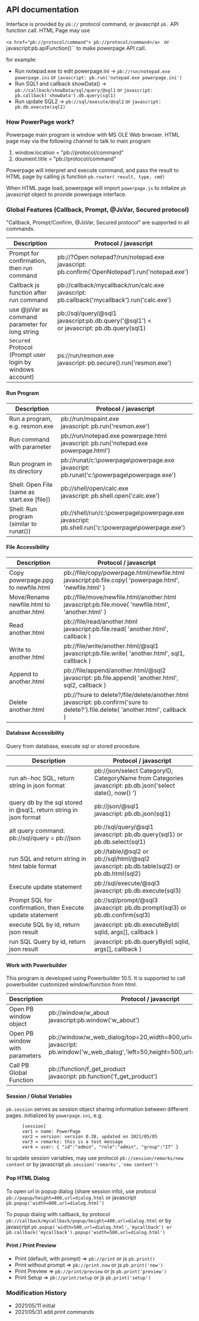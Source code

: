 ## API documentation

Interface is provided by ``pb://`` protocol command, or javascript ``pb.`` API function call.  HTML Page may use 

``<a href="pb://protocol/command"> pb://protocol/command</a> `` or javascript:pb.apiFunction()`` to make powerpage API call.

for example:

* Run notepad.exe to edit powerpage.ini -> ``pb://run/notepad.exe powerpage.ini`` or ``javascript: pb.run('notepad.exe powerpage.ini')``
* Run SQL1 and callback showData() -> ``pb://callback/showData/sql/query/@sql1`` or ``javascript: pb.callback('showData').db.query(sql1)`` 
* Run update SQL2 -> ``pb://sql/execute/@sql2`` or  ``javascript: pb.db.execute(sql2)`` 

### How PowerPage work?

Powerpage main program is window with MS OLE Web brwoser. HTML page may via the following channel to talk to main program

1. window.location = "pb://protocol/command"
2. doument.title = "pb://protocol/command"

Powerpage will interpret and execute command, and pass the result to HTML page by calling js function ``pb.router( result, type, cmd)``

When HTML page load, powerpage will import ``powerpage.js`` to initalize ``pb`` javascript object to provide powerpage interface.


### Global Features (Callback, Prompt, @JsVar, Secured protocol)  

"Callback, Prompt/Confirm, @JsVar, Secured protocol" are supported in all commands. 

Description | Protocol / javascript
------------|------------------------
Prompt for confirmation, then run command | pb://?Open notepad?/run/notepad.exe <br> javascript: pb.confirm('OpenNotepad').run('notepad.exe')  
Callback js function after run command | pb://callback/mycallback/run/calc.exe <br> javascript: pb.callback('mycallback').run('calc.exe')  
use @jsVar as command parameter for long string | pb://sql/query/@sql1 <br> javascript:pb.db.query('@sql1') <<br> or javascript: pb.db.query(sql1) 
``Secured`` Protocol (Prompt user login by windows account) | ps://run/resmon.exe <br> javascript: pb.secure().run('resmon.exe')  


#### Run Program

Description | Protocol / javascript
------------|---------------------------
Run a program, e.g. resmon.exe | pb://run/mspaint.exe <br> javascript: pb.run('resmon.exe')  
Run command with parameter | pb://run/notepad.exe powerpage.html <br> javascript: pb.run('notepad.exe powerpage.html')  
Run program in its directory | pb://runat/c:\powerpage\powerpage.exe <br> javascript: pb.runat('c:\\powerpage\\powerpage.exe')  
Shell: Open File (same as start.exe [file]) | pb://shell/open/calc.exe <br> javascript: pb.shell.open('calc.exe')  
Shell: Run program (similar to runat()) | pb://shell/run/c:\powerpage\powerpage.exe <br> javascript: pb.shell.run('c:\\powerpage\\powerpage.exe')  

                                                               
#### File Accessibility

Description | Protocol / javascript
------------|------------------------
Copy powerpage.ppg to newfile.html | pb://file/copy/powerpage.html/newfile.html <br> javascript:pb.file.copy( 'powerpage.html', 'newfile.html' )  
Move/Rename newfile.html to another.html | pb://file/move/newfile.html/another.html <br> javascript:pb.file.move( 'newfile.html', 'another.html' )  
Read another.html | pb://file/read/another.html <br> javascript:pb.file.read( 'another.html', callback )  
Write to another.html | pb://file/write/another.html/@sql1 <br> javascript:pb.file.write( 'another.html', sql1, callback )  
Append to another.html | pb://file/append/another.html/@sql2 <br> javascript: pb.file.append( 'another.html', sql2, callback )  
Delete another.html | pb://?sure to delete?/file/delete/another.html <br> javascript: pb.confirm('sure to delete?').file.delete( 'another.html', callback )  


#### Database Accessibility

Query from database, execute sql or stored procedure.

Description | Protocol / javascript
------------|------------------------
run ah-hoc SQL, return string in json format | pb://json/select CategoryID, CategoryName from Categories <br> javascript: pb.db.json('select date(), now() ')  
query db by the sql stored in @sql1, return string in json format | pb://json/@sql1 <br> javascript: pb.db.json(sql1)  
alt query command: pb://sql/query = pb://json | pb://sql/query/@sql1 <br> javascript: pb.db.query(sql1) or pb.db.select(sql1)  
run SQL and return string in html table format | pb://table/@sql2 or pb://sql/html/@sql2 <br> javascript: pb.db.table(sql2) or pb.db.html(sql2)  
Execute update statement |pb://sql/execute/@sql3 <br> javascript: pb.db.execute(sql3) 
Prompt SQL for confirmation, then Execute update statement | pb://sql/prompt/@sql3 <br> javascript: pb.db.prompt(sql3) or pb.db.confirm(sql3)  
execute SQL by id, return json result | javascript: pb.db.executeById( sqlid, args[], callback )  
run SQL Query by id, return json result | javascript: pb.db.queryById( sqlid, args[], callback ) 
  

#### Work with Powerbuilder

This program is developed using Powerbuilder 10.5. It is supported to call powerbuilder customized window/function from html. 

Description | Protocol / javascript
------------|---------------------------
Open PB window object | pb://window/w_about <br> javascript:pb.window('w_about')  
Open PB window with parameters | pb://window/w_web_dialog/top=20,width=800,url=https://google.com <br> javascript: pb.window('w_web_dialog','left=50,height=500,url=https://google.com')  
Call PB Global Function | pb://function/f_get_product   <br> javascript: pb.function('f_get_product')  

#### Session / Global Variables

``pb.session`` serves as session object sharing information between different pages. initialized by ``powerpage.ini``, e.g.

          [session]
          var1 = name: PowerPage 
          var2 = version: version 0.38, updated on 2021/05/05 
          var3 = remarks: this is a test message
          var4 = user: { "id":"admin", "role":"admin", "group":"IT" } 

to update session variables, may use protocol ``pb://session/remarks/new content`` or by javascript ``pb.session('remarks','new content')``   

#### Pop HTML Dialog

To open url in popup dialog (share session info), use protocol ``pb://popup/height=400,url=dialog.html`` or javascript ``pb.popup('width=800,url=dialog.html')`` 

To popup dialog with callback, by protocol ``pb://callback/mycallback/popup/height=400,url=dialog.html`` or 
by javascript ``pb.popup('width=500,url=dialog.html','mycallback') or pb.callback('mycallback').popup('width=500,url=dialog.html')``

#### Print / Print Preview

* Print (default, with prompt) => ``pb://print`` or js ``pb.print()``
* Print without prompt => ``pb://print.now`` or js ``pb.print('now')``
* Print Preview => ``pb://print/preview`` or js ``pb.print('preview')`` 
* Print Setup => ``pb://print/setup`` or js ``pb.print('setup')``


### Modification History

* 2021/05/11  initial
* 2021/05/31  add print commands  


